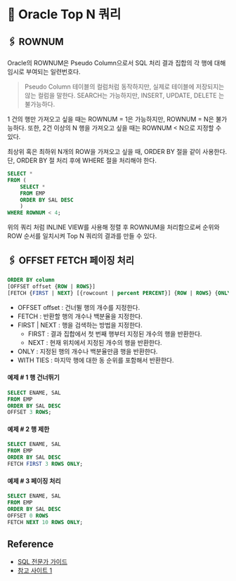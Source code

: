 # 🧷 Oracle Top N 쿼리

## 🖇️ ROWNUM
Oracle의 ROWNUM은 Pseudo Column으로서 SQL 처리 결과 집합의 각 행에 대해 임시로 부여되는 일련번호다. 

> Pseudo Column
> 테이블의 컬럼처럼 동작하지만, 실제로 테이블에 저장되지는 않는 컬럼을 말한다. SEARCH는 가능하지만, INSERT, UPDATE, DELETE 는 불가능하다.

1 건의 행만 가져오고 싶을 때는 ROWNUM = 1은 가능하지만, ROWNUM = N은 불가능하다. 또한, 2건 이상의 N 행을 가져오고 싶을 때는 ROWNUM < N으로 지정할 수 있다.  

최상위 혹은 최하위 N개의 ROW을 가져오고 싶을 때, ORDER BY 절을 같이 사용한다. 단, ORDER BY 절 처리 후에 WHERE 절을 처리해야 한다.

```SQL
SELECT *
FROM (
    SELECT *
    FROM EMP
    ORDER BY SAL DESC
    )
WHERE ROWNUM < 4;
```
위의 쿼리 처럼 INLINE VIEW를 사용해 정렬 후 ROWNUM을 처리함으로써 순위와 ROW 순서를 일치시켜 Top N 쿼리의 결과를 만들 수 있다.

## 🖇️ OFFSET FETCH 페이징 처리

```SQL
ORDER BY column
[OFFSET offset {ROW | ROWS}]
[FETCH {FIRST | NEXT} [{rowcount | percent PERCENT}] {ROW | ROWS} {ONLY | WITH TIES}]
```
- OFFSET offset : 건너뛸 행의 개수를 지정한다.
- FETCH : 반환할 행의 개수나 백분율을 지정한다.
- FIRST | NEXT : 행을 검색하는 방법을 지정한다.
  - FIRST : 결과 집합에서 첫 번째 행부터 지정된 개수의 행을 반환한다.
  - NEXT : 현재 위치에서 지정된 개수의 행을 반환한다.
- ONLY : 지정된 행의 개수나 백분율만큼 행을 반환한다.
- WITH TIES : 마지막 행에 대한 동 순위를 포함해서 반환한다.

#### 예제 # 1 행 건너뛰기

```SQL
SELECT ENAME, SAL
FROM EMP
ORDER BY SAL DESC
OFFSET 3 ROWS;
```

#### 예제 # 2 행 제한

```SQL
SELECT ENAME, SAL
FROM EMP
ORDER BY SAL DESC
FETCH FIRST 3 ROWS ONLY;
```

#### 예제 # 3 페이징 처리

```SQL
SELECT ENAME, SAL
FROM EMP
ORDER BY SAL DESC
OFFSET 0 ROWS
FETCH NEXT 10 ROWS ONLY;
```

## Reference
- [SQL 전문가 가이드](https://www.yes24.com/Product/Goods/90613346)
- [참고 사이트 1](https://www.tutorialspoint.com/offset-fetch-in-ms-sql-server)